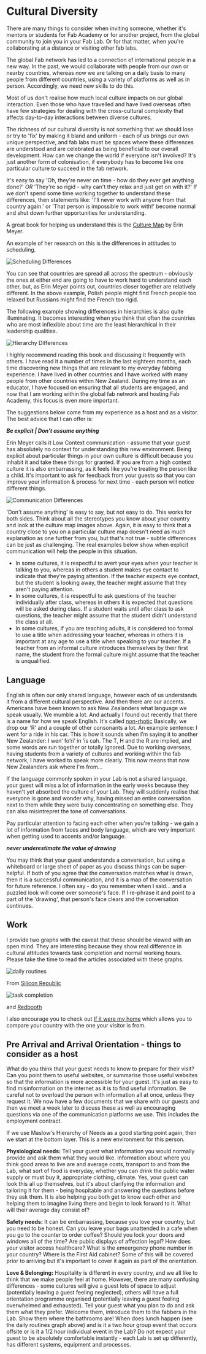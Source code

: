 # Cultural Diversity
 
There are many things to consider when inviting someone, whether it's mentors or students for Fab Academy or for another project, from the global community to join you in your Fab Lab. Or for that matter, when you're collaborating at a distance or visiting other fab labs.

The global Fab network has led to a connection of international people in a new way. In the past, we would collaborate with people from our own or nearby countries, whereas now we are talking on a daily basis to many people from different countries, using a variety of platforms as well as in person. Accordingly, we need new skills to do this.

Most of us don't realise how much local culture impacts on our global interaction. Even those who have travelled and have lived overseas often have few strategies for dealing with the cross-cultural complexity that affects day-to-day interactions between diverse cultures.

The richness of our cultural diversity is not something that we should lose or try to 'fix' by making it bland and uniform - each of us brings our own unique perspective, and fab labs must be spaces where these differences are understood and are celebrated as being beneficial to our overall development. How can we change the world if everyone isn't involved? It's just another form of colonisation, if everybody has to become like one particular culture to succeed in the fab network.

It's easy to say 'Oh, they're never on time - how do they ever get anything done?' *OR* 'They're so rigid - why can't they relax and just get on with it?' If we don't spend some time working together to understand these differences, then statements like: 'I'll never work with anyone from that country again.' or 'That person is impossible to work with!' become normal and shut down further opportunities for understanding.

A great book for helping us understand this is the [Culture Map](https://www.erinmeyer.com/book/) by Erin Meyer. 

An example of her research on this is the differences in attitudes to scheduling. 

![Scheduling Differences](media/culturemapscheduling.jpg)

You can see that countries are spread all across the spectrum - obviously the ones at either end are going to have to work hard to understand each other, but, as Erin Meyer points out, countries closer together are relatively different. In the above example, Polish people might find French people too relaxed but Russians might find the French too rigid.

The following example showing differences in hierarchies is also quite illuminating. It becomes interesting when you think that often the countries who are most inflexible about time are the least hierarchical in their leadership qualities. 

![Hierarchy Differences](media/culturemapleading.png)

I highly recommend reading this book and discussing it frequently with others. I have read it a number of times in the last eighteen months, each time discovering new things that are relevant to my everyday fabbing experience. I have lived in other countries and I have worked with many people from other countries within New Zealand. During my time as an educator, I have focused on ensuring that all students are engaged, and now that I am working within the global fab network and hosting Fab Academy, this focus is even more important. 

The suggestions below come from my experience as a host and as a visitor. The best advice that I can offer is:

***Be explicit | Don't assume anything*** 

Erin Meyer calls it Low Context communication - assume that your guest has absolutely no context for understanding this new environment. Being explicit about particular things in your own culture is difficult because you inhabit it and take these things for granted. If you are from a high context culture it is also embarrassing, as it feels like you're treating the person like a child. It's important to ask for feedback from your guests so that you can improve your information & process for next time - each person will notice different things. 

![Communication Differences](media/culturemapcommun.png)

'Don't assume anything' is easy to say, but not easy to do. This works for both sides. Think about all the stereotypes you know about your country and look at the culture map images above. Again, it is easy to think that a country close to you on a particular culture map doesn't need as much explanation as one further from you, but that's not true - subtle differences can be just as challenging. The real examples below show when explicit communication will help the people in this situation.

- In some cultures, it is respectful to avert your eyes when your teacher is talking to you, whereas in others a student makes eye contact to indicate that they're paying attention. If the teacher expects eye contact, but the student is looking away, the teacher might assume that they aren't paying attention. 
- In some cultures, it is respectful to ask questions of the teacher individually after class, whereas in others it is expected that questions will be asked during class. If a student waits until after class to ask questions, the teacher might assume that the student didn't understand the class at all.
- In some cultures, if you are teaching adults, it is considered too formal to use a title when addressing your teacher, whereas in others it is important at any age to use a title when speaking to your teacher. If a teacher from an informal culture introduces themselves by their first name, the student from the formal culture might assume that the teacher is unqualified.

## Language

English is often our only shared language, however each of us understands it from a different cultural perspective. And then there are our accents. Americans have been known to ask New Zealanders what language we speak usually. We mumble a lot. And actually I found out recently that there is a name for how we speak English. It's called [non-rhotic](https://en.wikipedia.org/wiki/Rhoticity_in_English) Basically, we drop our 'R' and a couple of other consonants a lot. An example sentence: I went for a ride in his car. This is how it sounds when I’m saying it to another New Zealander: I wen’ fo’ri’ in ‘is cah. The T, H and the R are implied, and some words are run together or totally ignored. Due to working overseas, having students from a variety of cultures and working within the fab network, I have worked to speak more clearly. This now means that now New Zealanders ask where I'm from...

If the language commonly spoken in your Lab is not a shared language, your guest will miss a lot of information in the early weeks because they haven't yet absorbed the culture of your Lab. They will suddenly realise that everyone is gone and wonder why, having missed an entire conversation next to them while they were busy concentrating on something else. They can also misintrepret the tone of conversations. 

Pay particular attention to facing each other when you're talking - we gain a lot of information from faces and body language, which are very important when getting used to accents and/or language. 

***never underestimate the value of drawing***

You may think that your guest understands a conversation, but using a whiteboard or large sheet of paper as you discuss things can be super-helpful. If both of you agree that the conversation matches what is drawn, then it is a successful communication, and it is a map of the conversation for future reference. I often say - do you remember when I said... and a puzzled look will come over someone's face. If I re-phrase it and point to a part of the 'drawing', that person's face clears and the conversation continues.

## Work

I provide two graphs with the caveat that these should be viewed with an open mind. They are interesting because they show real difference in cultural attitudes towards task completion and normal working hours. Please take the time to read the articles associated with these graphs. 

![daily routines](media/daily-routines.png)

From [Silicon Republic](https://www.siliconrepublic.com/careers/hardworking-countries-research)

![task completion](media/task-completion.png) 

and [Redbooth](https://redbooth.com/blog/productivity-by-country)

I also encourage you to check out [If it were my home](https://www.ifitweremyhome.com/) which allows you to compare your country with the one your visitor is from.

## Pre Arrival and Arrival Orientation - things to consider as a host

What do you think that your guest needs to know to prepare for their visit? Can you point them to useful websites, or summarise those useful websites so that the information is more accessible for your guest. It's just as easy to find misinformation on the internet as it is to find useful information. Be careful not to overload the person with information all at once, unless they request it. We now have a few documents that we share with our guests and then we meet a week later to discuss these as well as encouraging questions via one of the communication platforms we use. This includes the employment contract.

If we use Maslow's Hierarchy of Needs as a good starting point again, then we start at the bottom layer. This is a new environment for this person. 

**Physiological needs:** Tell your guest what information you would normally provide and ask them what they would like. Information about where you think good areas to live are and average costs, transport to and from the Lab, what sort of food is everyday, whether you can drink the public water supply or must buy it, appropriate clothing, climate. Yes, your guest can look this all up themselves, but it's about clarifying the information and tailoring it for them - being hospitable and answering the questions before they ask them. It is also helping you both get to know each other and helping them to imagine living there and begin to look forward to it. What will their average day consist of? 

**Safety needs:** It can be embarrassing, because you love your country, but you need to be honest. Can you leave your bags unattended in a cafe when you go to the counter to order coffee? Should you lock your doors and windows all of the time? Are public displays of affection legal? How does your visitor access healthcare? What is the emeergency phone number in your country? Where is the First Aid cabinet? Some of this will be covered prior to arriving but it's important to cover it again as part of the orientation.

**Love & Belonging:** Hospitality is different in every country, and we all like to think that we make people feel at home. However, there are many confusing differences - some cultures will give a guest lots of space to adjust (potentially leaving a guest feeling neglected), others will have a full orientation programme organised (potentially leaving a guest feeling overwhelmed and exhausted). Tell your guest what you plan to do and ask them what they prefer. Welcome them, introduce them to the fabbers in the Lab. Show them where the bathrooms are! When does lunch happen (see the daily routines graph above) and is it a two hour group event that occurs offsite or is it a 1/2 hour individual event in the Lab? Do not expect your guest to be absolutely comfortable instantly - each Lab is set up differently, has different systems, equipment and processes. 



